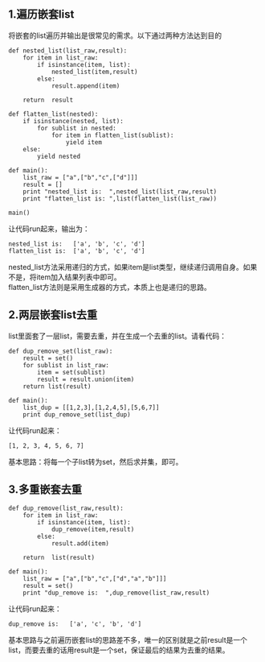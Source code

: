 ## 1.遍历嵌套list
将嵌套的list遍历并输出是很常见的需求。以下通过两种方法达到目的    

```
def nested_list(list_raw,result):
    for item in list_raw:
        if isinstance(item, list):
            nested_list(item,result)
        else:
            result.append(item)
            
    return  result   
            
def flatten_list(nested):
    if isinstance(nested, list):
        for sublist in nested:
            for item in flatten_list(sublist):
                yield item
    else:
        yield nested
    
def main():   
    list_raw = ["a",["b","c",["d"]]]
    result = []
    print "nested_list is:  ",nested_list(list_raw,result)
    print "flatten_list is: ",list(flatten_list(list_raw))
    
main()
```  

让代码run起来，输出为：    

```
nested_list is:   ['a', 'b', 'c', 'd']
flatten_list is:  ['a', 'b', 'c', 'd']

```  

nested_list方法采用递归的方式，如果item是list类型，继续递归调用自身。如果不是，将item加入结果列表中即可。  
flatten_list方法则是采用生成器的方式，本质上也是递归的思路。  

## 2.两层嵌套list去重
list里面套了一层list，需要去重，并在生成一个去重的list。请看代码：  

```
def dup_remove_set(list_raw):
    result = set()
    for sublist in list_raw:
        item = set(sublist)
        result = result.union(item)
    return list(result)

def main():  
    list_dup = [[1,2,3],[1,2,4,5],[5,6,7]]
    print dup_remove_set(list_dup)
```  

让代码run起来：  

```
[1, 2, 3, 4, 5, 6, 7]
```  

基本思路：将每一个子list转为set，然后求并集，即可。  

## 3.多重嵌套去重

```
def dup_remove(list_raw,result):
    for item in list_raw:
        if isinstance(item, list):
            dup_remove(item,result)
        else:
            result.add(item)
            
    return  list(result)

def main():   
    list_raw = ["a",["b","c",["d","a","b"]]]
    result = set()
    print "dup_remove is:  ",dup_remove(list_raw,result)
```  

让代码run起来：  

```
dup_remove is:   ['a', 'c', 'b', 'd']
```  

基本思路与之前遍历嵌套list的思路差不多，唯一的区别就是之前result是一个list，而要去重的话用result是一个set，保证最后的结果为去重的结果。  